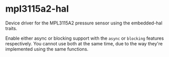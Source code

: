 # mpl3115a2-hal

Device driver for the MPL3115A2 pressure sensor using the embedded-hal traits.

Enable either async or blocking support with the `async` or `blocking` features respectively.
You cannot use both at the same time, due to the way they're implemented using the same functions.
